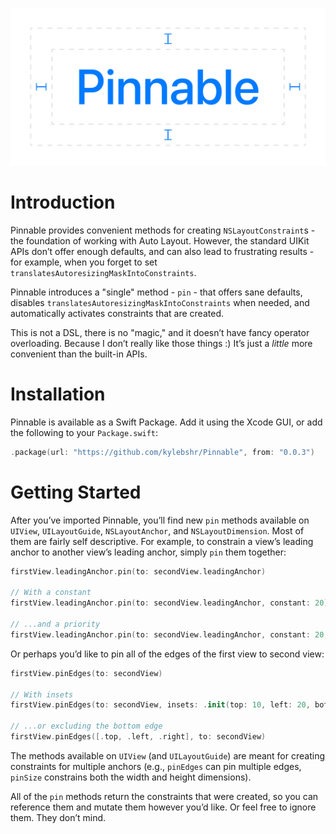 ![Pinnable Header Image](Header.png)

# Introduction

Pinnable provides convenient methods for creating `NSLayoutConstraint`s - the foundation of working with Auto Layout. However, the standard UIKit APIs don’t offer enough defaults, and can also lead to frustrating results - for example, when you forget to set `translatesAutoresizingMaskIntoConstraints`.

Pinnable introduces a "single" method - `pin` - that offers sane defaults, disables `translatesAutoresizingMaskIntoConstraints` when needed, and automatically activates constraints that are created.

This is not a DSL, there is no "magic," and it doesn’t have fancy operator overloading. Because I don’t really like those things :) It’s just a _little_ more convenient than the built-in APIs.

# Installation

Pinnable is available as a Swift Package. Add it using the Xcode GUI, or add the following to your `Package.swift`:

```swift
.package(url: "https://github.com/kylebshr/Pinnable", from: "0.0.3")
````

# Getting Started

After you’ve imported Pinnable, you’ll find new `pin` methods available on `UIView`, `UILayoutGuide`, `NSLayoutAnchor`, and `NSLayoutDimension`. Most of them are fairly self descriptive. For example, to constrain a view’s leading anchor to another view’s leading anchor, simply `pin` them together:

```swift
firstView.leadingAnchor.pin(to: secondView.leadingAnchor)

// With a constant
firstView.leadingAnchor.pin(to: secondView.leadingAnchor, constant: 20)

// ...and a priority
firstView.leadingAnchor.pin(to: secondView.leadingAnchor, constant: 20, priority: .defaultLow)
```

Or perhaps you’d like to pin all of the edges of the first view to second view:

```swift
firstView.pinEdges(to: secondView)

// With insets
firstView.pinEdges(to: secondView, insets: .init(top: 10, left: 20, bottom: 30, right: 20))

// ...or excluding the bottom edge
firstView.pinEdges([.top, .left, .right], to: secondView)
```

The methods available on `UIView` (and `UILayoutGuide`) are meant for creating constraints for multiple anchors (e.g., `pinEdges` can pin multiple edges, `pinSize` constrains both the width and height dimensions).

All of the `pin` methods return the constraints that were created, so you can reference them and mutate them however you’d like. Or feel free to ignore them. They don’t mind.
